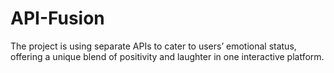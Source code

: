 # API-Fusion
The project is using separate APIs to cater to users’ emotional status, offering a unique blend of positivity and laughter in one interactive platform.
